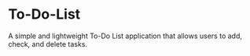 # To-Do-List
A simple and lightweight To-Do List application that allows users to add, check, and delete tasks. 
